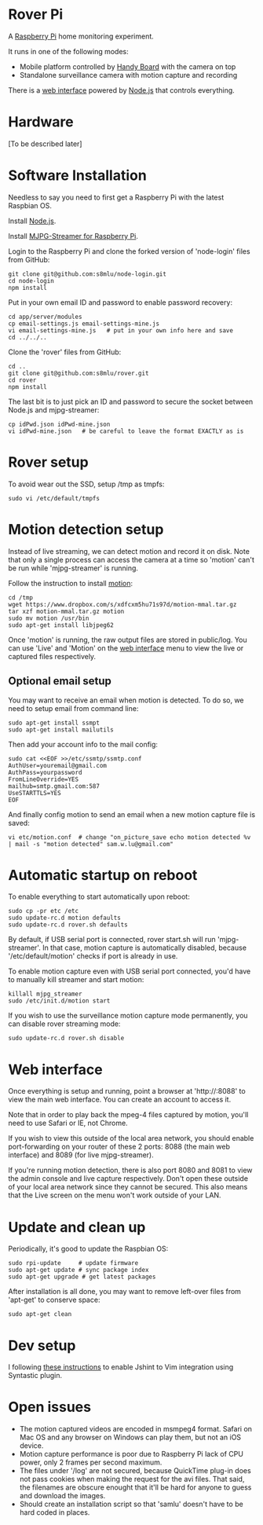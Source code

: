 Rover Pi
========

A [Raspberry Pi](http://www.raspberrypi.org) home monitoring experiment.

It runs in one of the following modes:
+ Mobile platform controlled by [Handy Board](http://www.handyboard.com/) with the camera on top
+ Standalone surveillance camera with motion capture and recording

There is a [web interface](#web-interface) powered by [Node.js](http://nodejs.org) that controls everything.

# Hardware

[To be described later]

# Software Installation

Needless to say you need to first get a Raspberry Pi with the latest Raspbian OS.

Install [Node.js](http://nodejs.org).

Install [MJPG-Streamer for Raspberry Pi](https://github.com/jacksonliam/mjpg-streamer.git).

Login to the Raspberry Pi and clone the forked version of 'node-login' files from GitHub:

    git clone git@github.com:s8mlu/node-login.git
    cd node-login
    npm install

Put in your own email ID and password to enable password recovery:

    cd app/server/modules
    cp email-settings.js email-settings-mine.js
    vi email-settings-mine.js   # put in your own info here and save
    cd ../../..

Clone the 'rover' files from GitHub:

    cd ..
    git clone git@github.com:s8mlu/rover.git
    cd rover
    npm install

The last bit is to just pick an ID and password to secure the socket between Node.js and mjpg-streamer:

    cp idPwd.json idPwd-mine.json
    vi idPwd-mine.json   # be careful to leave the format EXACTLY as is

# Rover setup

To avoid wear out the SSD, setup /tmp as tmpfs:

    sudo vi /etc/default/tmpfs

# Motion detection setup

Instead of live streaming, we can detect motion and record it on disk. Note that only a single process can access the camera at a time so 'motion' can't be run while 'mjpg-streamer' is running.

Follow the instruction to install [motion](https://github.com/dozencrows/motion/tree/mmal-test):

    cd /tmp
    wget https://www.dropbox.com/s/xdfcxm5hu71s97d/motion-mmal.tar.gz
    tar xzf motion-mmal.tar.gz motion
    sudo mv motion /usr/bin
    sudo apt-get install libjpeg62

Once 'motion' is running, the raw output files are stored in public/log. You can use 'Live' and 'Motion' on the [web interface](#web-interface) menu to view the live or captured files respectively.

## Optional email setup

You may want to receive an email when motion is detected. To do so, we need to setup email from command line:

    sudo apt-get install ssmpt
    sudo apt-get install mailutils

Then add your account info to the mail config:

    sudo cat <<EOF >>/etc/ssmtp/ssmtp.conf
    AuthUser=youremail@gmail.com
    AuthPass=yourpassword
    FromLineOverride=YES
    mailhub=smtp.gmail.com:587
    UseSTARTTLS=YES
    EOF

And finally config motion to send an email when a new motion capture file is saved:

    vi etc/motion.conf  # change "on_picture_save echo motion detected %v | mail -s "motion detected" sam.w.lu@gmail.com"

# Automatic startup on reboot

To enable everything to start automatically upon reboot:

    sudo cp -pr etc /etc
    sudo update-rc.d motion defaults
    sudo update-rc.d rover.sh defaults

By default, if USB serial port is connected, rover start.sh will run 'mjpg-streamer'. In that case, motion capture is automatically disabled, because '/etc/default/motion' checks if port is already in use.

To enable motion capture even with USB serial port connected, you'd have to manually kill streamer and start motion:

    killall mjpg_streamer
    sudo /etc/init.d/motion start

If you wish to use the surveillance motion capture mode permanently, you can disable rover streaming mode:

    sudo update-rc.d rover.sh disable

# Web interface

Once everything is setup and running, point a browser at 'http://<hostname>:8088' to view the main web interface. You can create an account to access it.

Note that in order to play back the mpeg-4 files captured by motion, you'll need to use Safari or IE, not Chrome.

If you wish to view this outside of the local area network, you should enable port-forwarding on your router of these 2 ports: 8088 (the main web interface) and 8089 (for live mjpg-streamer).

If you're running motion detection, there is also port 8080 and 8081 to view the admin console and live capture respectively. Don't open these outside of your local area network since they cannot be secured. This also means that the Live screen on the menu won't work outside of your LAN.


# Update and clean up

Periodically, it's good to update the Raspbian OS:

    sudo rpi-update     # update firmware
    sudo apt-get update # sync package index
    sudo apt-get upgrade # get latest packages

After installation is all done, you may want to remove left-over files from 'apt-get' to conserve space:

    sudo apt-get clean

# Dev setup

I following [these instructions](http://stackoverflow.com/questions/473478/vim-jslint/5893447#5893447) to enable Jshint to Vim integration using Syntastic plugin.

# Open issues

* The motion captured videos are encoded in msmpeg4 format. Safari on Mac OS and any browser on Windows can play them, but not an iOS device.
* Motion capture performance is poor due to Raspberry Pi lack of CPU power, only 2 frames per second maximum.
* The files under '/log' are not secured, because QuickTime plug-in does not pass cookies when making the request for the avi files. That said, the filenames are obscure enought that it'll be hard for anyone to guess and download the images.
* Should create an installation script so that 'samlu' doesn't have to be hard coded in places.
